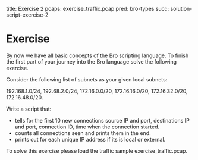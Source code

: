 title: Exercise 2
pcaps: exercise\_traffic.pcap
pred: bro-types
succ: solution-script-exercise-2

Exercise
==========================

By now we have all basic concepts of the Bro scripting language.
To finish the first part of your journey into the Bro language solve the following exercise.

Consider the following list of subnets as your given local subnets:

192.168.1.0/24, 192.68.2.0/24, 172.16.0.0/20, 172.16.16.0/20, 172.16.32.0/20, 172.16.48.0/20.

Write a script that:

* tells for the first 10  new connections source IP and port, destinations IP and port, connection ID, time when the connection started.
* counts all connections seen and prints them in the end.
* prints out for each unique IP address if its is local or external.

To solve this exercise please load the traffic sample exercise_traffic.pcap.
